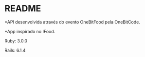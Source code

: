 # README

*API desenvolvida através do evento OneBitFood pela OneBitCode.

*App inspirado no IFood.


Ruby: 3.0.0

Rails: 6.1.4
